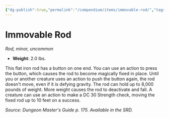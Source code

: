 ```yaml
---
{"dg-publish":true,"permalink":"/compendium/items/immovable-rod/","tags":["compendium/src/5e/dmg","item/rarity/uncommon","item/tier/minor","item/wondrous/rod"]}
---
```


# Immovable Rod
*Rod, minor, uncommon*  

- **Weight**: 2.0 lbs.

This flat iron rod has a button on one end. You can use an action to press the button, which causes the rod to become magically fixed in place. Until you or another creature uses an action to push the button again, the rod doesn't move, even if it is defying gravity. The rod can hold up to 8,000 pounds of weight. More weight causes the rod to deactivate and fall. A creature can use an action to make a DC 30 Strength check, moving the fixed rod up to 10 feet on a success.

*Source: Dungeon Master's Guide p. 175. Available in the SRD.*